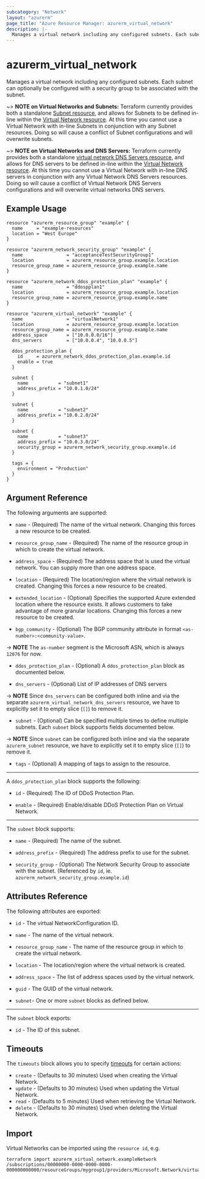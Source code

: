 ```yaml
---
subcategory: "Network"
layout: "azurerm"
page_title: "Azure Resource Manager: azurerm_virtual_network"
description: |-
  Manages a virtual network including any configured subnets. Each subnet can optionally be configured with a security group to be associated with the subnet.
---
```


# azurerm_virtual_network

Manages a virtual network including any configured subnets. Each subnet can
optionally be configured with a security group to be associated with the subnet.

~> **NOTE on Virtual Networks and Subnets:** Terraform currently provides both a standalone [Subnet resource](subnet.html), and allows for Subnets to be defined in-line within the [Virtual Network resource](virtual_network.html).
At this time you cannot use a Virtual Network with in-line Subnets in conjunction with any Subnet resources. Doing so will cause a conflict of Subnet configurations and will overwrite subnets.

~> **NOTE on Virtual Networks and DNS Servers:** Terraform currently provides both a standalone [virtual network DNS Servers resource](virtual_network_dns_servers.html), and allows for DNS servers to be defined in-line within the [Virtual Network resource](virtual_network.html).
At this time you cannot use a Virtual Network with in-line DNS servers in conjunction with any Virtual Network DNS Servers resources. Doing so will cause a conflict of Virtual Network DNS Servers configurations and will overwrite virtual networks DNS servers.

## Example Usage

```hcl
resource "azurerm_resource_group" "example" {
  name     = "example-resources"
  location = "West Europe"
}

resource "azurerm_network_security_group" "example" {
  name                = "acceptanceTestSecurityGroup1"
  location            = azurerm_resource_group.example.location
  resource_group_name = azurerm_resource_group.example.name
}

resource "azurerm_network_ddos_protection_plan" "example" {
  name                = "ddospplan1"
  location            = azurerm_resource_group.example.location
  resource_group_name = azurerm_resource_group.example.name
}

resource "azurerm_virtual_network" "example" {
  name                = "virtualNetwork1"
  location            = azurerm_resource_group.example.location
  resource_group_name = azurerm_resource_group.example.name
  address_space       = ["10.0.0.0/16"]
  dns_servers         = ["10.0.0.4", "10.0.0.5"]

  ddos_protection_plan {
    id     = azurerm_network_ddos_protection_plan.example.id
    enable = true
  }

  subnet {
    name           = "subnet1"
    address_prefix = "10.0.1.0/24"
  }

  subnet {
    name           = "subnet2"
    address_prefix = "10.0.2.0/24"
  }

  subnet {
    name           = "subnet3"
    address_prefix = "10.0.3.0/24"
    security_group = azurerm_network_security_group.example.id
  }

  tags = {
    environment = "Production"
  }
}
```

## Argument Reference

The following arguments are supported:

* `name` - (Required) The name of the virtual network. Changing this forces a new resource to be created.

* `resource_group_name` - (Required) The name of the resource group in which to create the virtual network.

* `address_space` - (Required) The address space that is used the virtual network. You can supply more than one address space.

* `location` - (Required) The location/region where the virtual network is created. Changing this forces a new resource to be created.

* `extended_location` - (Optional) Specifies the supported Azure extended location where the resource exists. It allows customers to take advantage of more granular locations. Changing this forces a new resource to be created.

* `bgp_community` - (Optional) The BGP community attribute in format `<as-number>:<community-value>`.

-> **NOTE** The `as-number` segment is the Microsoft ASN, which is always `12076` for now.

* `ddos_protection_plan` - (Optional) A `ddos_protection_plan` block as documented below.

* `dns_servers` - (Optional) List of IP addresses of DNS servers

-> **NOTE** Since `dns_servers` can be configured both inline and via the separate `azurerm_virtual_network_dns_servers` resource, we have to explicitly set it to empty slice (`[]`) to remove it.

* `subnet` - (Optional) Can be specified multiple times to define multiple subnets. Each `subnet` block supports fields documented below.

-> **NOTE** Since `subnet` can be configured both inline and via the separate `azurerm_subnet` resource, we have to explicitly set it to empty slice (`[]`) to remove it.

* `tags` - (Optional) A mapping of tags to assign to the resource.

---

A `ddos_protection_plan` block supports the following:

* `id` - (Required) The ID of DDoS Protection Plan.

* `enable` - (Required) Enable/disable DDoS Protection Plan on Virtual Network.

---

The `subnet` block supports:

* `name` - (Required) The name of the subnet.

* `address_prefix` - (Required) The address prefix to use for the subnet.

* `security_group` - (Optional) The Network Security Group to associate with the subnet. (Referenced by `id`, ie. `azurerm_network_security_group.example.id`)

## Attributes Reference

The following attributes are exported:

* `id` - The virtual NetworkConfiguration ID.

* `name` - The name of the virtual network.

* `resource_group_name` - The name of the resource group in which to create the virtual network.

* `location` - The location/region where the virtual network is created.

* `address_space` - The list of address spaces used by the virtual network.

* `guid` - The GUID of the virtual network.

* `subnet`- One or more `subnet` blocks as defined below.

---

The `subnet` block exports:

* `id` - The ID of this subnet.

## Timeouts

The `timeouts` block allows you to specify [timeouts](https://www.terraform.io/docs/configuration/resources.html#timeouts) for certain actions:

* `create` - (Defaults to 30 minutes) Used when creating the Virtual Network.
* `update` - (Defaults to 30 minutes) Used when updating the Virtual Network.
* `read` - (Defaults to 5 minutes) Used when retrieving the Virtual Network.
* `delete` - (Defaults to 30 minutes) Used when deleting the Virtual Network.

## Import

Virtual Networks can be imported using the `resource id`, e.g.

```shell
terraform import azurerm_virtual_network.exampleNetwork /subscriptions/00000000-0000-0000-0000-000000000000/resourceGroups/mygroup1/providers/Microsoft.Network/virtualNetworks/myvnet1
```
